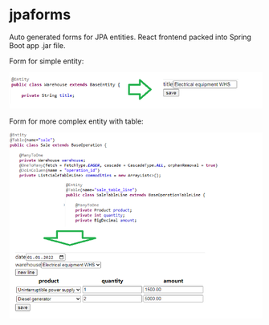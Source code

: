 # jpaforms
Auto generated forms for JPA entities.
React frontend packed into Spring Boot app .jar file.

Form for simple entity:

![catalog](/img/catalog.png)

Form for more complex entity with table:

![operation](/img/operation.png)
